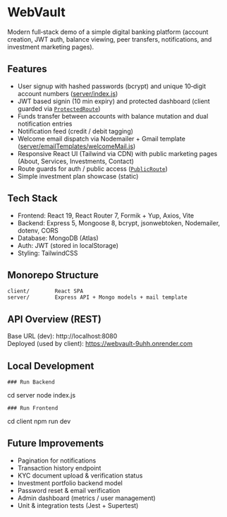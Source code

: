 # WebVault

Modern full‑stack demo of a simple digital banking platform (account creation, JWT auth, balance viewing, peer transfers, notifications, and investment marketing pages).

## Features
- User signup with hashed passwords (bcrypt) and unique 10‑digit account numbers ([server/index.js](server/index.js))
- JWT based signin (10 min expiry) and protected dashboard (client guarded via [`ProtectedRoute`](client/src/components/ProtectedRoute.jsx))
- Funds transfer between accounts with balance mutation and dual notification entries
- Notification feed (credit / debit tagging)
- Welcome email dispatch via Nodemailer + Gmail template ([server/emailTemplates/welcomeMail.js](server/emailTemplates/welcomeMail.js))
- Responsive React UI (Tailwind via CDN) with public marketing pages (About, Services, Investments, Contact)
- Route guards for auth / public access ([`PublicRoute`](client/src/components/PublicRoute.jsx))
- Simple investment plan showcase (static)

## Tech Stack
- Frontend: React 19, React Router 7, Formik + Yup, Axios, Vite
- Backend: Express 5, Mongoose 8, bcrypt, jsonwebtoken, Nodemailer, dotenv, CORS
- Database: MongoDB (Atlas)
- Auth: JWT (stored in localStorage)
- Styling: TailwindCSS

## Monorepo Structure
```
client/        React SPA
server/        Express API + Mongo models + mail template
```

## API Overview (REST)
Base URL (dev): http://localhost:8080  
Deployed (used by client): https://webvault-9uhh.onrender.com

## Local Development

```
### Run Backend
```
cd server
node index.js
```
### Run Frontend
```
cd client
npm run dev


## Future Improvements
- Pagination for notifications
- Transaction history endpoint
- KYC document upload & verification status
- Investment portfolio backend model
- Password reset & email verification
- Admin dashboard (metrics / user management)
- Unit & integration tests (Jest + Supertest)
